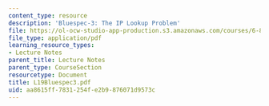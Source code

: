 ```yaml
---
content_type: resource
description: 'Bluespec-3: The IP Lookup Problem'
file: https://ol-ocw-studio-app-production.s3.amazonaws.com/courses/6-827-multithreaded-parallelism-languages-and-compilers-fall-2002/aa8615ff7831254fe2b9876071d9573c_L19Bluespec3.pdf
file_type: application/pdf
learning_resource_types:
- Lecture Notes
parent_title: Lecture Notes
parent_type: CourseSection
resourcetype: Document
title: L19Bluespec3.pdf
uid: aa8615ff-7831-254f-e2b9-876071d9573c
---
```

